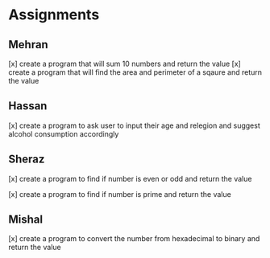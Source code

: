 # Assignments

## Mehran
[x] create a program that will sum 10 numbers and return the value
[x] create a program that will find the area and perimeter of a sqaure and return the value


## Hassan
[x] create a program to ask user to input their age and relegion and suggest alcohol consumption accordingly

## Sheraz
[x] create a program to find if number is even or odd and return the value

[x] create a program to find if number is prime and return the value

## Mishal
[x] create a program to convert the number from hexadecimal to binary and return the value